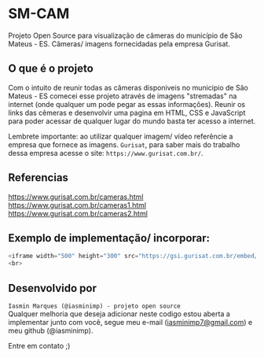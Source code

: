 # SM-CAM


Projeto Open Source para visualização de câmeras do município de São Mateus - ES. Câmeras/ imagens fornecidadas pela empresa Gurisat.
## O que é o projeto
Com o intuito de reunir todas as câmeras disponiveis no municipio de São Mateus - ES comecei esse projeto através de imagens "stremadas" na internet (onde qualquer um pode pegar as essas informações). Reunir os links das cêmeras e desenvolvir uma pagina em HTML, CSS e JavaScript para poder acessar de qualquer lugar do mundo basta ter acesso a internet.

Lembrete importante: ao utilizar qualquer imagem/ vídeo referêncie a empresa que fornece as imagens. `Gurisat`, para saber mais do trabalho dessa empresa acesse o site: `https://www.gurisat.com.br/`.


## Referencias<br>
https://www.gurisat.com.br/cameras.html <br>
https://www.gurisat.com.br/cameras1.html <br>
https://www.gurisat.com.br/cameras2.html <br>


## Exemplo de implementação/ incorporar:

```powershell
<iframe width="500" height="300" src="https://gsi.gurisat.com.br/embed/583857/undefined/undefined/centro-sm?autoplay=true&sound=false" title="camera 1" frameborder="0" allow="accelerometer; autoplay; clipboard-write; encrypted-media; gyroscope; picture-in-picture" allowfullscreen></iframe>
<br>
```


## Desenvolvido por
`Iasmin Marques (@iasminimp) - projeto open source` <br>
Qualquer melhoria que deseja adicionar neste codigo estou aberta a implementar junto com você, segue meu e-mail (iasminimp7@gmail.com) e meu github (@iasminimp). 

Entre em contato ;)
